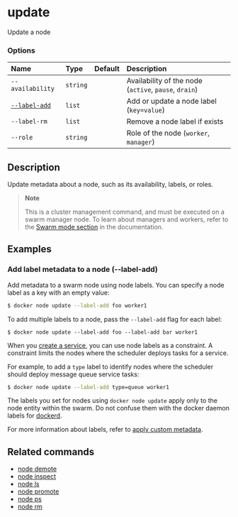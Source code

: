 # update

<!---MARKER_GEN_START-->
Update a node

### Options

| Name                        | Type     | Default | Description                                           |
|:----------------------------|:---------|:--------|:------------------------------------------------------|
| `--availability`            | `string` |         | Availability of the node (`active`, `pause`, `drain`) |
| [`--label-add`](#label-add) | `list`   |         | Add or update a node label (`key=value`)              |
| `--label-rm`                | `list`   |         | Remove a node label if exists                         |
| `--role`                    | `string` |         | Role of the node (`worker`, `manager`)                |


<!---MARKER_GEN_END-->

## Description

Update metadata about a node, such as its availability, labels, or roles.

> **Note**
>
> This is a cluster management command, and must be executed on a swarm
> manager node. To learn about managers and workers, refer to the
> [Swarm mode section](https://docs.docker.com/engine/swarm/) in the
> documentation.

## Examples

### <a name="label-add"></a> Add label metadata to a node (--label-add)

Add metadata to a swarm node using node labels. You can specify a node label as
a key with an empty value:

``` bash
$ docker node update --label-add foo worker1
```

To add multiple labels to a node, pass the `--label-add` flag for each label:

```console
$ docker node update --label-add foo --label-add bar worker1
```

When you [create a service](service_create.md),
you can use node labels as a constraint. A constraint limits the nodes where the
scheduler deploys tasks for a service.

For example, to add a `type` label to identify nodes where the scheduler should
deploy message queue service tasks:

``` bash
$ docker node update --label-add type=queue worker1
```

The labels you set for nodes using `docker node update` apply only to the node
entity within the swarm. Do not confuse them with the docker daemon labels for
[dockerd](dockerd.md).

For more information about labels, refer to [apply custom
metadata](https://docs.docker.com/engine/userguide/labels-custom-metadata/).

## Related commands

* [node demote](node_demote.md)
* [node inspect](node_inspect.md)
* [node ls](node_ls.md)
* [node promote](node_promote.md)
* [node ps](node_ps.md)
* [node rm](node_rm.md)
